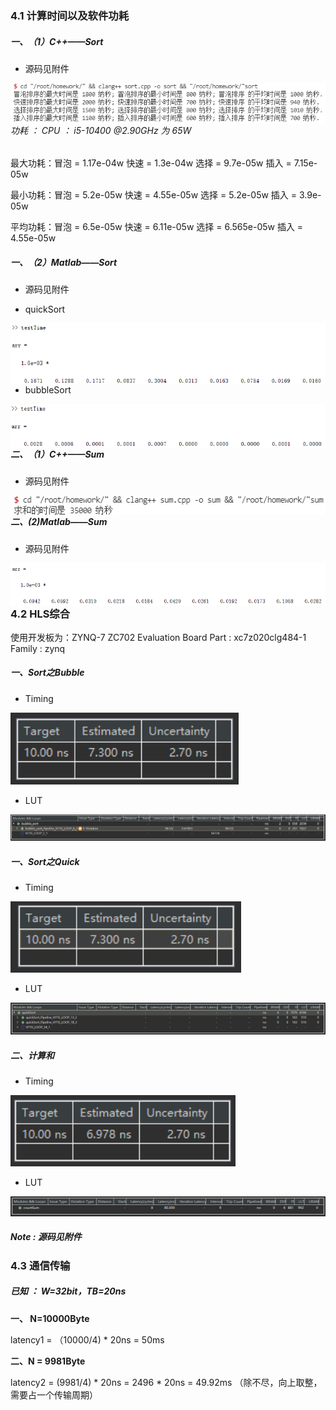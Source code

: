### 4.1 计算时间以及软件功耗

##### 一、（1）C++——Sort

- 源码见附件

  

<img src="51215902152-侯雪城-第四次作业.assets/image-20211018000535042.png" alt="image-20211018000535042"  align="left"/>

###### 功耗 ： CPU ： i5-10400 @2.90GHz 为 65W

最大功耗：冒泡 = 1.17e-04w     快速 = 1.3e-04w        选择 = 9.7e-05w         插入 =  7.15e-05w

最小功耗：冒泡 = 5.2e-05w       快速 = 4.55e-05w      选择 = 5.2e-05w         插入 =  3.9e-05w

平均功耗：冒泡 = 6.5e-05w       快速 =  6.11e-05w     选择 = 6.565e-05w     插入 =  4.55e-05w



##### 一、（2）Matlab——Sort

- 源码见附件

- quickSort

<img src="51215902152-侯雪城-第四次作业.assets/image-20211018000741400.png" alt="image-20211018000741400"  align="left"/>

- bubbleSort

<img src="51215902152-侯雪城-第四次作业.assets/image-20211018000809436.png" alt="image-20211018000809436"  align="left"/>



##### 二、（1）C++——Sum

- 源码见附件

<img src="51215902152-侯雪城-第四次作业.assets/image-20211018001200604.png" alt="image-20211018001200604"  align="left"/>



##### 二、(2)Matlab——Sum

- 源码见附件

<img src="51215902152-侯雪城-第四次作业.assets/image-20211018001246537.png" alt="image-20211018001246537"  align="left"/>



### 4.2 HLS综合

使用开发板为：ZYNQ-7 ZC702 Evaluation Board     Part : xc7z020clg484-1   Family : zynq

##### 一、Sort之Bubble

- Timing

<img src="51215902152-侯雪城-第四次作业.assets/image-20211018003452244.png" alt="image-20211018003452244" style="zoom:150%;" />

- LUT

<img src="51215902152-侯雪城-第四次作业.assets/image-20211018003551581.png" alt="image-20211018003551581" style="zoom:150%;" />



##### 一、Sort之Quick

- Timing

<img src="51215902152-侯雪城-第四次作业.assets/image-20211018022107528.png" alt="image-20211018022107528" style="zoom:150%;" />

- LUT

![image-20211018022127475](51215902152-侯雪城-第四次作业.assets/image-20211018022127475.png)



##### 二、计算和

- Timing

<img src="51215902152-侯雪城-第四次作业.assets/image-20211018022954570.png" alt="image-20211018022954570" style="zoom:150%;" />

- LUT

![image-20211018023011114](51215902152-侯雪城-第四次作业.assets/image-20211018023011114.png)



##### Note : 源码见附件



### 4.3 通信传输

##### 已知 ： W=32bit，TB=20ns

**一、 N=10000Byte**

latency1 = （10000/4) * 20ns =  50ms



**二、N = 9981Byte**

latency2 = (9981/4) * 20ns = 2496 * 20ns = 49.92ms （除不尽，向上取整，需要占一个传输周期）

